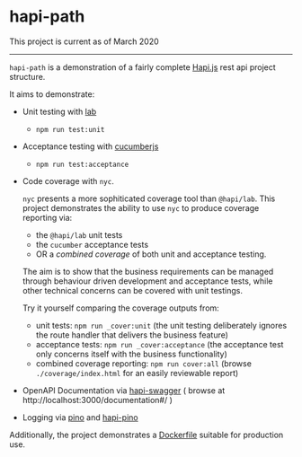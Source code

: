 # hapi-path

This project is current as of March 2020

---

`hapi-path` is a demonstration of a fairly complete [Hapi.js](https://hapi.dev) rest api project structure.

It aims to demonstrate:
- Unit testing with [lab](https://hapi.dev/tutorials/testing/?lang=en_US)
  - `npm run test:unit`
- Acceptance testing with [cucumberjs](https://github.com/cucumber/cucumber-js)
  - `npm run test:acceptance`
- Code coverage with `nyc`.

  `nyc` presents a more sophiticated coverage tool than `@hapi/lab`. This project demonstrates
  the ability to use `nyc` to produce coverage reporting via:
  - the `@hapi/lab` unit tests
  - the `cucumber` acceptance tests
  - OR a *combined coverage* of both unit and acceptance testing.

  The aim is to show that the business requirements can be managed through behaviour driven development
  and acceptance tests, while other technical concerns can be covered with unit testings.

  Try it yourself comparing the coverage outputs from:
  - unit tests: `npm run _cover:unit` (the unit testing deliberately ignores the route handler that delivers the business feature)
  - acceptance tests: `npm run _cover:acceptance` (the acceptance test only concerns itself with the business functionality)
  - combined coverage reporting: `npm run cover:all` (browse `./coverage/index.html` for an easily reviewable report)

- OpenAPI Documentation via [hapi-swagger](https://github.com/glennjones/hapi-swagger) ( browse at http://localhost:3000/documentation#/ )
- Logging via [pino](https://github.com/pinojs/pino) and [hapi-pino](https://github.com/pinojs/hapi-pino)

Additionally, the project demonstrates a [Dockerfile](./Dockerfile) suitable for production use.